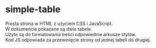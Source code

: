 # simple-table

Prosta strona w HTML z użyciem CSS i JavaScript.  
W dokumencie pokazane są dwie tabele.  
Użyte są do formatowania treści odpowiednie arkusze stylów.  
Kod JS odpowiada za przewinięcie strony od jednej tabeli do drugiej.
